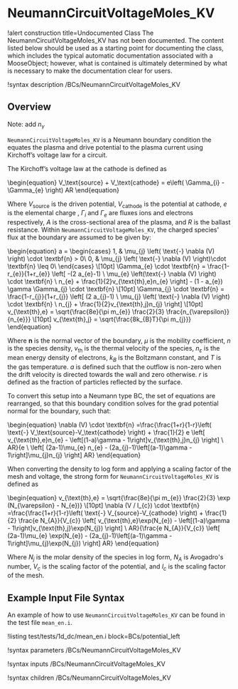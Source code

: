 # NeumannCircuitVoltageMoles_KV

!alert construction title=Undocumented Class
The NeumannCircuitVoltageMoles_KV has not been documented. The content listed below should be used as a starting point for
documenting the class, which includes the typical automatic documentation associated with a
MooseObject; however, what is contained is ultimately determined by what is necessary to make the
documentation clear for users.

!syntax description /BCs/NeumannCircuitVoltageMoles_KV

## Overview

Note: add $n_{\gamma}$

`NeumannCircuitVoltageMoles_KV` is a Neumann boundary condition the equates the plasma and drive potential to the plasma current using Kirchoff’s voltage law for a circuit.

The Kirchoff’s voltage law at the cathode is defined as

\begin{equation}
V_\text{source} + V_\text{cathode} = e\left( \Gamma_{i} - \Gamma_{e}  \right) AR
\end{equation}

Where $V_\text{source}$ is the driven potential, $V_\text{cathode}$ is the potential at cathode,
$e$ is the elemental charge , $\Gamma_i$ and $\Gamma_e$ are fluxes ions and electrons respectively, $A$ is the cross-sectional area of the plasma, and $R$ is the ballast resistance. Within `NeumannCircuitVoltageMoles_KV`, the charged species' flux at the boundary are assumed to be given by:

\begin{equation}
a =
\begin{cases}
1, & \mu_{j} \left( \text{-} \nabla (V) \right) \cdot \textbf{n} > 0\\
0, & \mu_{j} \left( \text{-} \nabla (V) \right)\cdot \textbf{n} \leq 0\\
\end{cases} \\[10pt]
\Gamma_{e} \cdot \textbf{n} = \frac{1-r_{e}}{1+r_{e}} \left[ -(2 a_{e}-1) \ \mu_{e} 
\left(\text{-} \nabla (V) \right)
 \cdot \textbf{n} \ n_{e} + \frac{1}{2}v_{\text{th},e}n_{e} \right] - (1 - a_{e}) \gamma \Gamma_{j} \cdot \textbf{n} \\[10pt]
\Gamma_{j} \cdot \textbf{n} = \frac{1-r_{j}}{1+r_{j}} \left[ (2 a_{j}-1) \ \mu_{j} \left( \text{-} \nabla (V) \right) \cdot \textbf{n} \ n_{j} + \frac{1}{2}v_{\text{th},j}n_{j} \right] \\[10pt]
v_{\text{th},e} = \sqrt{\frac{8e}{\pi m_{e}} \frac{2}{3} \frac{n_{\varepsilon}}{n_{e}}} \\[10pt]
v_{\text{th},j} = \sqrt{\frac{8k_{B}T}{\pi m_{j}}}
\end{equation}

Where $\textbf{n}$ is the normal vector of the boundary,
$\mu$ is the mobility coefficient, $n$ is the species density, $v_\text{th}$ is the thermal velocity of the species, $n_{\varepsilon}$ is the mean energy density of electrons, $k_{B}$ is the Boltzmann constant, and $T$ is the gas temperature. $a$ is defined such that the outflow is non-zero when the drift velocity is directed towards the wall and zero otherwise. $r$ is defined as the fraction of particles reflected by the surface.

To convert this setup into a Neumann type BC, the set of equations are rearranged, so that this boundary condition solves for the grad potential normal for the boundary, such that:

\begin{equation}
\nabla (V) \cdot \textbf{n} =\frac{\frac{1+r}{1-r}\left( \text{-} V_\text{source}-V_\text{cathode} \right) + \frac{1}{2} e \left[ v_{\text{th},e}n_{e} - \left[(1-a)\gamma - 1\right]v_{\text{th},j}n_{j} \right] \ AR}{e \ \left[ (2a-1)\mu_{e} n_{e} - (2a_{j}-1)\left[(a-1)\gamma - 1\right]\mu_{j}n_{j} \right] AR}
\end{equation}

When converting the density to log form and applying a scaling factor of the mesh and voltage, the strong form for `NeumannCircuitVoltageMoles_KV` is defined as

\begin{equation}
v_{\text{th},e} = \sqrt{\frac{8e}{\pi m_{e}} \frac{2}{3} \exp (N_{\varepsilon} - N_{e})} \\[10pt]
\nabla (V / l_{c}) \cdot \textbf{n} =\frac{\frac{1+r}{1-r}\left( \text{-} V_{source}-V_{cathode} \right) + \frac{1}{2} \frac{e N_{A}}{V_{c}} \left[ v_{\text{th},e}\exp(N_{e}) - \left[(1-a)\gamma - 1\right]v_{\text{th},j}\exp(N_{j}) \right] \ AR}{\frac{e N_{A}}{V_{c}} \left[ (2a-1)\mu_{e} \exp(N_{e}) - (2a_{j}-1)\left[(a-1)\gamma - 1\right]\mu_{j}\exp(N_{j}) \right] AR}
\end{equation}

Where $N_{j}$ is the molar density of the species in log form, $N_{A}$ is Avogadro's number, $V_{c}$ is the scaling factor of the potential, and $l_{c}$ is the scaling factor of the mesh.


## Example Input File Syntax

An example of how to use `NeumannCircuitVoltageMoles_KV` can be found in the
test file `mean_en.i`.

!listing test/tests/1d_dc/mean_en.i block=BCs/potential_left

!syntax parameters /BCs/NeumannCircuitVoltageMoles_KV

!syntax inputs /BCs/NeumannCircuitVoltageMoles_KV

!syntax children /BCs/NeumannCircuitVoltageMoles_KV
